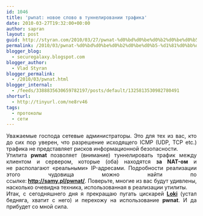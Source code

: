 ```yaml
---
id: 1046
title: 'pwnat: новое слово в туннелировании трафика'
date: 2010-03-27T19:32:00+00:00
author: sapran
layout: post
guid: http://styran.com/2010/03/27/pwnat-%d0%bd%d0%be%d0%b2%d0%be%d0%b5-%d1%81%d0%bb%d0%be%d0%b2%d0%be-%d0%b2-%d1%82%d1%83%d0%bd%d0%bd%d0%b5%d0%bb%d0%b8%d1%80%d0%be%d0%b2%d0%b0%d0%bd%d0%b8%d0%b8-%d1%82%d1%80%d0%b0%d1%84%d0%b8%d0%ba/
permalink: /2010/03/pwnat-%d0%bd%d0%be%d0%b2%d0%be%d0%b5-%d1%81%d0%bb%d0%be%d0%b2%d0%be-%d0%b2-%d1%82%d1%83%d0%bd%d0%bd%d0%b5%d0%bb%d0%b8%d1%80%d0%be%d0%b2%d0%b0%d0%bd%d0%b8%d0%b8-%d1%82%d1%80%d0%b0%d1%84%d0%b8%d0%ba/
blogger_blog:
  - securegalaxy.blogspot.com
blogger_author:
  - Vlad Styran
blogger_permalink:
  - /2010/03/pwnat.html
blogger_internal:
  - /feeds/3388835630659782197/posts/default/1325813530982780491
shorturl:
  - http://tinyurl.com/ne8rv46
tags:
  - протоколы
  - сети
---
```

<div dir="ltr" style="text-align: left;">
  <div style="text-align: justify;">
    Уважаемые господа сетевые администраторы. Это для тех из вас, кто до сих пор уверен, что разрешение исходящего ICMP (UDP, TCP etc.) трафика не представляет рисков информационной безопасности.
  </div>
  
  <div style="text-align: justify;">
  </div>
  
  <div style="text-align: justify;">
    Утилита <b>pwnat </b>позволяет (внимание)&nbsp;туннелировать&nbsp;трафик между клиентом и сервером, которые (оба) находятся <b>за NAT-ом</b> и не&nbsp;располагают&nbsp;&#171;реальными&#187; IP-адресами. Подробности реализации этого чудовища можно найти по ссылке:<b>&nbsp;</b><b><a href="http://samy.pl/pwnat/">http://samy.pl/pwnat/</a><span style="font-weight: normal;">.</span></b>&nbsp;Поверьте, многие из вас будут удивлены, насколько очевидна&nbsp;техника, использованная в реализации утилиты.
  </div>
  
  <div style="text-align: justify;">
  </div>
  
  <div style="text-align: justify;">
    Итак, с сегодняшнего дня я прекращаю пугать цискарей <b><a href="http://www.phrack.com/issues.html?issue=49&id=6">Loki</a></b>&nbsp;(устал бедняга, хватит с него) и перехожу на использование <b>pwnat</b>. И да прибудет со мной сила.
  </div>
</div>

<div class="addtoany_share_save_container addtoany_content_bottom">
  <div class="a2a_kit a2a_kit_size_32 addtoany_list a2a_target" id="wpa2a_95">
    <a class="a2a_button_facebook" href="http://www.addtoany.com/add_to/facebook?linkurl=https%3A%2F%2Fblog.styran.com%2F2010%2F03%2Fpwnat-%25d0%25bd%25d0%25be%25d0%25b2%25d0%25be%25d0%25b5-%25d1%2581%25d0%25bb%25d0%25be%25d0%25b2%25d0%25be-%25d0%25b2-%25d1%2582%25d1%2583%25d0%25bd%25d0%25bd%25d0%25b5%25d0%25bb%25d0%25b8%25d1%2580%25d0%25be%25d0%25b2%25d0%25b0%25d0%25bd%25d0%25b8%25d0%25b8-%25d1%2582%25d1%2580%25d0%25b0%25d1%2584%25d0%25b8%25d0%25ba%2F&linkname=pwnat%3A%20%D0%BD%D0%BE%D0%B2%D0%BE%D0%B5%20%D1%81%D0%BB%D0%BE%D0%B2%D0%BE%20%D0%B2%20%D1%82%D1%83%D0%BD%D0%BD%D0%B5%D0%BB%D0%B8%D1%80%D0%BE%D0%B2%D0%B0%D0%BD%D0%B8%D0%B8%20%D1%82%D1%80%D0%B0%D1%84%D0%B8%D0%BA%D0%B0" title="Facebook" rel="nofollow" target="_blank"></a><a class="a2a_button_twitter" href="http://www.addtoany.com/add_to/twitter?linkurl=https%3A%2F%2Fblog.styran.com%2F2010%2F03%2Fpwnat-%25d0%25bd%25d0%25be%25d0%25b2%25d0%25be%25d0%25b5-%25d1%2581%25d0%25bb%25d0%25be%25d0%25b2%25d0%25be-%25d0%25b2-%25d1%2582%25d1%2583%25d0%25bd%25d0%25bd%25d0%25b5%25d0%25bb%25d0%25b8%25d1%2580%25d0%25be%25d0%25b2%25d0%25b0%25d0%25bd%25d0%25b8%25d0%25b8-%25d1%2582%25d1%2580%25d0%25b0%25d1%2584%25d0%25b8%25d0%25ba%2F&linkname=pwnat%3A%20%D0%BD%D0%BE%D0%B2%D0%BE%D0%B5%20%D1%81%D0%BB%D0%BE%D0%B2%D0%BE%20%D0%B2%20%D1%82%D1%83%D0%BD%D0%BD%D0%B5%D0%BB%D0%B8%D1%80%D0%BE%D0%B2%D0%B0%D0%BD%D0%B8%D0%B8%20%D1%82%D1%80%D0%B0%D1%84%D0%B8%D0%BA%D0%B0" title="Twitter" rel="nofollow" target="_blank"></a><a class="a2a_button_google_plus" href="http://www.addtoany.com/add_to/google_plus?linkurl=https%3A%2F%2Fblog.styran.com%2F2010%2F03%2Fpwnat-%25d0%25bd%25d0%25be%25d0%25b2%25d0%25be%25d0%25b5-%25d1%2581%25d0%25bb%25d0%25be%25d0%25b2%25d0%25be-%25d0%25b2-%25d1%2582%25d1%2583%25d0%25bd%25d0%25bd%25d0%25b5%25d0%25bb%25d0%25b8%25d1%2580%25d0%25be%25d0%25b2%25d0%25b0%25d0%25bd%25d0%25b8%25d0%25b8-%25d1%2582%25d1%2580%25d0%25b0%25d1%2584%25d0%25b8%25d0%25ba%2F&linkname=pwnat%3A%20%D0%BD%D0%BE%D0%B2%D0%BE%D0%B5%20%D1%81%D0%BB%D0%BE%D0%B2%D0%BE%20%D0%B2%20%D1%82%D1%83%D0%BD%D0%BD%D0%B5%D0%BB%D0%B8%D1%80%D0%BE%D0%B2%D0%B0%D0%BD%D0%B8%D0%B8%20%D1%82%D1%80%D0%B0%D1%84%D0%B8%D0%BA%D0%B0" title="Google+" rel="nofollow" target="_blank"></a><a class="a2a_button_linkedin" href="http://www.addtoany.com/add_to/linkedin?linkurl=https%3A%2F%2Fblog.styran.com%2F2010%2F03%2Fpwnat-%25d0%25bd%25d0%25be%25d0%25b2%25d0%25be%25d0%25b5-%25d1%2581%25d0%25bb%25d0%25be%25d0%25b2%25d0%25be-%25d0%25b2-%25d1%2582%25d1%2583%25d0%25bd%25d0%25bd%25d0%25b5%25d0%25bb%25d0%25b8%25d1%2580%25d0%25be%25d0%25b2%25d0%25b0%25d0%25bd%25d0%25b8%25d0%25b8-%25d1%2582%25d1%2580%25d0%25b0%25d1%2584%25d0%25b8%25d0%25ba%2F&linkname=pwnat%3A%20%D0%BD%D0%BE%D0%B2%D0%BE%D0%B5%20%D1%81%D0%BB%D0%BE%D0%B2%D0%BE%20%D0%B2%20%D1%82%D1%83%D0%BD%D0%BD%D0%B5%D0%BB%D0%B8%D1%80%D0%BE%D0%B2%D0%B0%D0%BD%D0%B8%D0%B8%20%D1%82%D1%80%D0%B0%D1%84%D0%B8%D0%BA%D0%B0" title="LinkedIn" rel="nofollow" target="_blank"></a><a class="a2a_dd addtoany_share_save" href="https://www.addtoany.com/share"></a>
  </div>
</div>